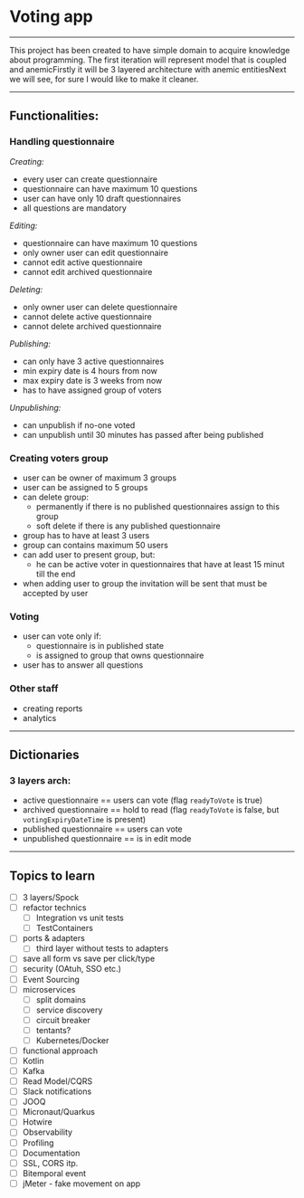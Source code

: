 # Voting app

--- 

This project has been created to have simple domain to acquire knowledge about programming.
The first iteration will represent model that is coupled and anemicFirstly it will be
3 layered architecture with anemic entitiesNext we will see, for sure I would like to make 
it cleaner.

---

## Functionalities:

### Handling questionnaire

_Creating:_
- every user can create questionnaire
- questionnaire can have maximum 10 questions
- user can have only 10 draft questionnaires
- all questions are mandatory

_Editing:_
- questionnaire can have maximum 10 questions
- only owner user can edit questionnaire
- cannot edit active questionnaire
- cannot edit archived questionnaire

_Deleting:_
- only owner user can delete questionnaire
- cannot delete active questionnaire
- cannot delete archived questionnaire

_Publishing:_
- can only have 3 active questionnaires
- min expiry date is 4 hours from now
- max expiry date is 3 weeks from now
- has to have assigned group of voters

_Unpublishing:_
- can unpublish if no-one voted
- can unpublish until 30 minutes has passed after being published

### Creating voters group

- user can be owner of maximum 3 groups
- user can be assigned to 5 groups
- can delete group:
  - permanently if there is no published questionnaires assign to this group
  - soft delete if there is any published questionnaire
- group has to have at least 3 users
- group can contains maximum 50 users
- can add user to present group, but:
  - he can be active voter in questionnaires that have at least 15 minut till the end
- when adding user to group the invitation will be sent that must be accepted by user

### Voting

- user can vote only if:
  - questionnaire is in published state
  - is assigned to group that owns questionnaire
- user has to answer all questions

### Other staff

- creating reports
- analytics

---

## Dictionaries

### 3 layers arch:
- active questionnaire == users can vote (flag `readyToVote` is true)
- archived questionnaire == hold to read (flag `readyToVote` is false, but `votingExpiryDateTime` is present)
- published questionnaire == users can vote
- unpublished questionnaire == is in edit mode 

---

## Topics to learn

- [ ] 3 layers/Spock
- [ ] refactor technics
  - [ ] Integration vs unit tests
  - [ ] TestContainers
- [ ] ports & adapters
  - [ ] third layer without tests to adapters
- [ ] save all form vs save per click/type
- [ ] security (OAtuh, SSO etc.)
- [ ] Event Sourcing
- [ ] microservices
  - [ ] split domains
  - [ ] service discovery
  - [ ] circuit breaker
  - [ ] tentants?
  - [ ] Kubernetes/Docker
- [ ] functional approach
- [ ] Kotlin
- [ ] Kafka
- [ ] Read Model/CQRS
- [ ] Slack notifications
- [ ] JOOQ
- [ ] Micronaut/Quarkus
- [ ] Hotwire
- [ ] Observability
- [ ] Profiling
- [ ] Documentation
- [ ] SSL, CORS itp.
- [ ] Bitemporal event
- [ ] jMeter - fake movement on app
